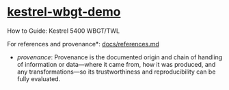 # [kestrel-wbgt-demo](https://robert-z-lehr.github.io/kestrel-wbgt-demo/)

How to Guide: Kestrel 5400 WBGT/TWL

For references and provenance*: [docs/references.md](https://github.com/robert-z-lehr/kestrel-wbgt-demo/blob/main/docs/references.md)

- *provenance*: Provenance is the documented origin and chain of handling of information or data—where it came from, how it was produced, and any transformations—so its trustworthiness and reproducibility can be fully evaluated.
